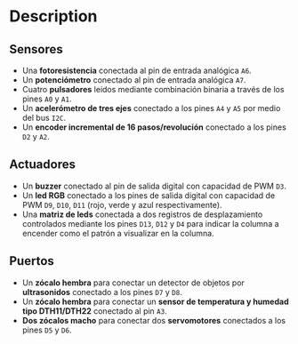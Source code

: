 # Description

## Sensores

* Una **fotoresistencia** conectada al pin de entrada analógica `A6`.
* Un **potenciómetro** conectado al pin de entrada analógica `A7`.
* Cuatro **pulsadores** leidos mediante combinación binaria a través de los pines `A0` y `A1`.
* Un **acelerómetro de tres ejes** conectado a los pines `A4` y `A5` por medio del bus `I2C`.
* Un **encoder incremental de 16 pasos/revolución** conectado a los pines `D2` y `A2`.


## Actuadores

* Un **buzzer** conectado al pin de salida digital con capacidad de PWM `D3`.
* Un **led RGB** conectado a los pines de salida digital con capacidad de PWM `D9`, `D10`, `D11` (rojo, verde y azul respectivamente).
* Una **matriz de leds** conectada a dos registros de desplazamiento controlados mediante los pines `D13`, `D12` y `D4` para indicar la columna a encender como el patrón a visualizar en la columna.


## Puertos

* Un **zócalo hembra** para conectar un detector de objetos por **ultrasonidos** conectado a los pines `D7` y `D8`.
* Un **zócalo hembra** para conectar un **sensor de temperatura y humedad tipo DTH11/DTH22** conectado al pin `A3`.
* **Dos zócalos macho** para conectar dos **servomotores** conectados a los pines `D5` y `D6`.
